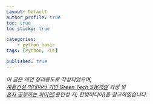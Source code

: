 ```yaml
---
Layout: Default
author_profile: true
toc: true
toc_sticky: true

categories:
    - python_basic
tags: [Python, 기초]

published: true
---
```


*이 글은 개인 정리용도로 작성되었으며,  
<u>계룡건설 빅데이터 기반 Green Tech SW개발</u> 과정 및   
<u>혼자 공부하는 파이썬</u>[윤인성 저, 한빛미디어]을 참고하였습니다.*